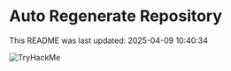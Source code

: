 # Auto Regenerate Repository

This README was last updated: 2025-04-09 10:40:34

 ![TryHackMe](https://tryhackme.com/badge/533634)